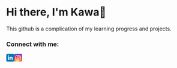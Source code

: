 # Hi there, I'm Kawa👋  

This github is a complication of my learning progress and projects.

### Connect with me:
<a href="https://www.linkedin.com/in/mahatma-kawa-94a691224/">
  <img align="left" alt="Mahatma Kawa Linkdin" width="21px" src="https://raw.githubusercontent.com/edent/SuperTinyIcons/099dc12b59179d07d534069bc8551718f786d91a/images/svg/linkedin.svg" />
</a>
<a href="https://www.instagram.com/mahatmakawa/">
  <img align="left" alt="Mahatma Kawa Instagram" width="21px" 
src="https://github.com/edent/SuperTinyIcons/blob/master/images/svg/instagram.svg" />
</a>

